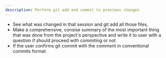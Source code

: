 ```yaml
---
description: Perform git add and commit to previous changes
---
```


- See what was changed in that session and git add all those files,
- Make a comprehensive, consise summary of the most important thing that was done from the project's perspective and write it to user with a question if should proceed with commiting or not
- If the user confirms git commit with the comment in conventional commits format
